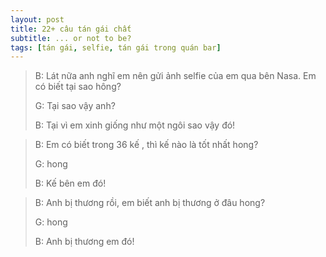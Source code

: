 ```yaml
---
layout: post
title: 22+ câu tán gái chất
subtitle: ... or not to be?
tags: [tán gái, selfie, tán gái trong quán bar]
---
```


>B: Lát nữa anh nghĩ em nên gửi ảnh selfie của em qua bên Nasa. Em có biết tại sao hông?
>
>G: Tại sao vậy anh?
>
>
>B: Tại vì em xinh giống như một ngôi sao vậy đó!


>B: Em có biết trong 36 kế , thì kế nào là tốt nhất hong?
>
>G: hong
>
>
>B: Kế bên em đó!


>B: Anh bị thương rồi, em biết anh bị thương ở đâu hong?
>
>G: hong
>
>
>B: Anh bị thương em đó!
